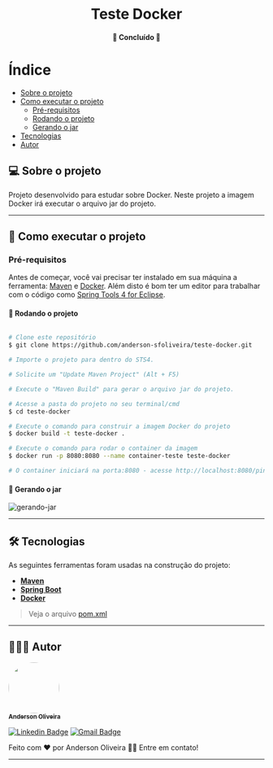 <h1 align="center">
  Teste Docker
</h1>

<h4 align="center">
	🚧 Concluído 🚧
</h4>

# Índice

<!--ts-->

- [Sobre o projeto](#-sobre-o-projeto)
- [Como executar o projeto](#-como-executar-o-projeto)
  - [Pré-requisitos](#pré-requisitos)
  - [Rodando o projeto](#user-content--rodando-o-projeto)
  - [Gerando o jar](#-gerando-o-jar)
- [Tecnologias](#-tecnologias)
- [Autor](#-autor)
<!--te-->

## 💻 Sobre o projeto

Projeto desenvolvido para estudar sobre Docker. Neste projeto a imagem Docker irá executar o arquivo jar do projeto.

---

## 🚀 Como executar o projeto

### Pré-requisitos

Antes de começar, você vai precisar ter instalado em sua máquina a ferramenta:
[Maven](https://maven.apache.org/) e [Docker](https://www.docker.com/).
Além disto é bom ter um editor para trabalhar com o código como [Spring Tools 4 for Eclipse](https://spring.io/tools/).

#### 🎲 Rodando o projeto

```bash

# Clone este repositório
$ git clone https://github.com/anderson-sfoliveira/teste-docker.git

# Importe o projeto para dentro do STS4.

# Solicite um "Update Maven Project" (Alt + F5)

# Execute o "Maven Build" para gerar o arquivo jar do projeto.

# Acesse a pasta do projeto no seu terminal/cmd
$ cd teste-docker

# Execute o comando para construir a imagem Docker do projeto
$ docker build -t teste-docker .

# Execute o comando para rodar o container da imagem
$ docker run -p 8080:8080 --name container-teste teste-docker

# O container iniciará na porta:8080 - acesse http://localhost:8080/ping

```

#### 🔨 Gerando o jar

<a>
  <img src="https://i.ibb.co/VY2jkpJ/gerando-jar.png" alt="gerando-jar" border="0">
</a>

---

## 🛠 Tecnologias

As seguintes ferramentas foram usadas na construção do projeto:

- **[Maven](https://maven.apache.org/)**
- **[Spring Boot](https://spring.io/projects/spring-boot/)**
- **[Docker](https://www.docker.com/)**

> Veja o arquivo [pom.xml](https://github.com/anderson-sfoliveira/teste-docker/blob/main/pom.xml)

---

## 👨🏽‍💻 Autor

<a href="https://www.linkedin.com/in/anderson-sfoliveira/">
 <img style="border-radius: 50%;" src="https://avatars.githubusercontent.com/u/2175235?s=400&u=432d3456eb62f2df111abdccd667976321f6f74a&v=4" width="100px;" alt=""/>
 <br />
 <sub><b>Anderson Oliveira</b></sub></a> <a href="https://www.linkedin.com/in/anderson-sfoliveira/" title="Anderson Oliveira"></a>
 <br />

[![Linkedin Badge](https://img.shields.io/badge/-Anderson-blue?style=flat-square&logo=Linkedin&logoColor=white&link=https://www.linkedin.com/in/anderson-sfoliveira/)](https://www.linkedin.com/in/anderson-sfoliveira/)
[![Gmail Badge](https://img.shields.io/badge/-anderson.sfoliveira@gmail.com-c14438?style=flat-square&logo=Gmail&logoColor=white&link=mailto:anderson.sfoliveira@gmail.com)](mailto:anderson.sfoliveira@gmail.com)

Feito com ❤️ por Anderson Oliveira 👋🏽 Entre em contato!

---
